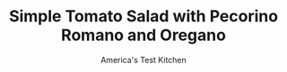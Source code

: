 ---
layout: ../../layouts/MarkdownPostLayout.astro
title: Simple Tomato Salad with Pecorino Romano and Oregano
author: America's Test Kitchen
pubDate: 2023-03-15
description: "When tomatoes are at their peak, don’t stand in their way."
image_url: https://res.cloudinary.com/hksqkdlah/image/upload/ar_1:1,c_fill,dpr_2.0,f_auto,fl_lossy.progressive.strip_profile,g_faces:auto,q_auto:low,w_344/36786_sfs-simple-tomato-salad-pecorino-romano-oregano-and-lemon-28
tags: ["Side Dishes","Vegetables","Quick","Salads"]
calories: 606
protein: 3
carbohydrates: 7
fats: 
fiber: 2
ingredients: ["1 1/2 pounds mixed, ripe tomatoes, cored and sliced 1/4 inch thick","3 tablespoons, extra-virgin olive oil","1 tablespoon, minced shallot","1/2 teaspoon, grated lemon zest plus 1 teaspoon juice","1/2 teaspoon, salt","1/4 teaspoon, pepper","1/8 teaspoon, red pepper flakes","1 ounce shaved, Pecorino Romano cheese","2 teaspoons coarsely, chopped fresh oregano"]
serves: 4
time: "20 minutes"
instructions: ["Arrange tomatoes on large, shallow platter. Whisk oil, shallot, lemon zest and juice, salt, pepper, and pepper flakes together in bowl. Spoon dressing over tomatoes. Sprinkle with Pecorino and oregano. Serve immediately."]
nutrition: ["428 mg Potassium","97 mg Phosphorus","103 mg Calcium","23 mg Magnesium","401 mg Sodium","12 g Fat","1 mg Niacin (B3)","8 g Monounsaturated","1 g Polyunsaturated","24 mg Vitamin C","7 mg Cholesterol","2 g Saturated","2 g Fiber","28 µg Folate (food)","4 g Sugars","23 µg Vitamin K","165 g Water","7 g Carbs","28 µg Folate equivalent (total)","3 g Protein","2 mg Vitamin E","79 µg Vitamin A","151 kcal Energy","606 calories"]
notes: "For the best results, use peak-of-the-season tomatoes. Serve this salad with crusty bread to sop up the dressing."
---